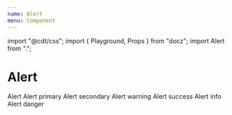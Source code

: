```yaml
---
name: Alert
menu: Component
---
```

import "@cdt/css";
import { Playground, Props } from "docz";
import Alert from ".";

# Alert

<Playground>
  <Alert>Alert</Alert>
  <Alert primary>Alert primary</Alert>
  <Alert secondary>Alert secondary</Alert>
  <Alert warning>Alert warning</Alert>
  <Alert success>Alert success</Alert>
  <Alert info>Alert info</Alert>
  <Alert danger>Alert danger</Alert>
</Playground>

<Props of={Alert} />
